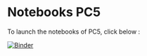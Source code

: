 # Notebooks PC5

To launch the notebooks of PC5, click below :

[![Binder](https://mybinder.org/badge_logo.svg)](https://mybinder.org/v2/git/https%3A%2F%2Fgitlab.labos.polytechnique.fr%2Flaurent.series%2Fmap551_notebook_pc05.git/master)
